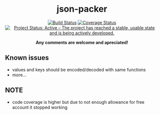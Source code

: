 <div align="center">

# json-packer

[![Build Status](https://app.travis-ci.com/htigran/json-packer.svg?branch=master)](https://app.travis-ci.com/htigran/json-packer)
[![Coverage Status](https://coveralls.io/repos/github/htigran/json-packer/badge.svg)](https://coveralls.io/github/htigran/json-packer)
[![Project Status: Active – The project has reached a stable, usable state and is being actively developed.](https://www.repostatus.org/badges/latest/active.svg)](https://www.repostatus.org/#active)

<b>Any comments are welcome and apreciated!</b>

</div>

## Known issues

- values and keys should be encoded/decoded with same functions
- more...

## NOTE
- code coverage is higher but due to not enough allowance for free account it stopped working
